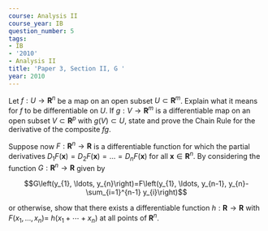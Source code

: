 ```yaml
---
course: Analysis II
course_year: IB
question_number: 5
tags:
- IB
- '2010'
- Analysis II
title: 'Paper 3, Section II, G '
year: 2010
---
```




Let $f: U \rightarrow \mathbf{R}^{n}$ be a map on an open subset $U \subset \mathbf{R}^{m}$. Explain what it means for $f$ to be differentiable on $U$. If $g: V \rightarrow \mathbf{R}^{m}$ is a differentiable map on an open subset $V \subset \mathbf{R}^{p}$ with $g(V) \subset U$, state and prove the Chain Rule for the derivative of the composite $f g$.

Suppose now $F: \mathbf{R}^{n} \rightarrow \mathbf{R}$ is a differentiable function for which the partial derivatives $D_{1} F(\mathbf{x})=D_{2} F(\mathbf{x})=\ldots=D_{n} F(\mathbf{x})$ for all $\mathbf{x} \in \mathbf{R}^{n}$. By considering the function $G: \mathbf{R}^{n} \rightarrow \mathbf{R}$ given by

$$G\left(y_{1}, \ldots, y_{n}\right)=F\left(y_{1}, \ldots, y_{n-1}, y_{n}-\sum_{i=1}^{n-1} y_{i}\right)$$

or otherwise, show that there exists a differentiable function $h: \mathbf{R} \rightarrow \mathbf{R}$ with $F\left(x_{1}, \ldots, x_{n}\right)=$ $h\left(x_{1}+\cdots+x_{n}\right)$ at all points of $\mathbf{R}^{n} .$